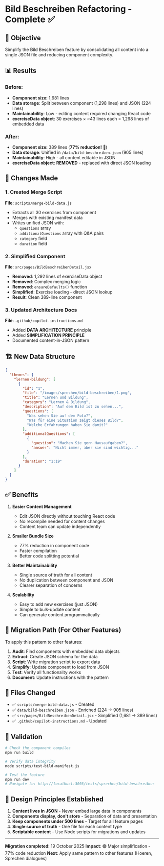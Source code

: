 # Bild Beschreiben Refactoring - Complete ✅

## 🎯 Objective
Simplify the Bild Beschreiben feature by consolidating all content into a single JSON file and reducing component complexity.

## 📊 Results

### Before:
- **Component size**: 1,681 lines
- **Data storage**: Split between component (1,298 lines) and JSON (224 lines)
- **Maintainability**: Low - editing content required changing React code
- **exerciseData object**: 30 exercises × ~43 lines each = 1,298 lines of embedded data

### After:
- **Component size**: 389 lines (**77% reduction!** 🎉)
- **Data storage**: Unified in `/data/bild-beschreiben.json` (905 lines)
- **Maintainability**: High - all content editable in JSON
- **exerciseData object**: **REMOVED** - replaced with direct JSON loading

## 📁 Changes Made

### 1. Created Merge Script
**File**: `scripts/merge-bild-data.js`
- Extracts all 30 exercises from component
- Merges with existing manifest data
- Writes unified JSON with:
  - `questions` array
  - `additionalQuestions` array with Q&A pairs
  - `category` field
  - `duration` field

### 2. Simplified Component
**File**: `src/pages/BildBeschreibenDetail.jsx`
- **Removed**: 1,292 lines of exerciseData object
- **Removed**: Complex merging logic
- **Removed**: `ensureDefaults()` function
- **Simplified**: Exercise loading - direct JSON lookup
- **Result**: Clean 389-line component

### 3. Updated Architecture Docs
**File**: `.github/copilot-instructions.md`
- Added **DATA ARCHITECTURE** principle
- Added **SIMPLIFICATION PRINCIPLE**
- Documented content-in-JSON pattern

## 🏗️ New Data Structure

```json
{
  "themes": {
    "lernen-bildung": [
      {
        "id": "1",
        "file": "/images/sprechen/bild-beschreiben/1.png",
        "title": "Lernen und Bildung",
        "category": "Lernen & Bildung",
        "description": "Auf dem Bild ist zu sehen...",
        "questions": [
          "Was sehen Sie auf dem Foto?",
          "Was für eine Situation zeigt dieses Bild?",
          "Welche Erfahrungen haben Sie damit?"
        ],
        "additionalQuestions": [
          {
            "question": "Machen Sie gern Hausaufgaben?",
            "answer": "Nicht immer, aber sie sind wichtig..."
          }
        ],
        "duration": "1:19"
      }
    ]
  }
}
```

## ✅ Benefits

1. **Easier Content Management**
   - Edit JSON directly without touching React code
   - No recompile needed for content changes
   - Content team can update independently

2. **Smaller Bundle Size**
   - 77% reduction in component code
   - Faster compilation
   - Better code splitting potential

3. **Better Maintainability**
   - Single source of truth for all content
   - No duplication between component and JSON
   - Clearer separation of concerns

4. **Scalability**
   - Easy to add new exercises (just JSON)
   - Simple to bulk-update content
   - Can generate content programmatically

## 🔄 Migration Path (For Other Features)

To apply this pattern to other features:

1. **Audit**: Find components with embedded data objects
2. **Extract**: Create JSON schema for the data
3. **Script**: Write migration script to export data
4. **Simplify**: Update component to load from JSON
5. **Test**: Verify all functionality works
6. **Document**: Update instructions with the pattern

## 📝 Files Changed

- ✅ `scripts/merge-bild-data.js` - Created
- ✅ `data/bild-beschreiben.json` - Enriched (224 → 905 lines)
- ✅ `src/pages/BildBeschreibenDetail.jsx` - Simplified (1,681 → 389 lines)
- ✅ `.github/copilot-instructions.md` - Updated

## 🧪 Validation

```bash
# Check the component compiles
npm run build

# Verify data integrity
node scripts/test-bild-manifest.js

# Test the feature
npm run dev
# Navigate to: http://localhost:3003/tests/sprechen/bild-beschreiben
```

## 🎨 Design Principles Established

1. **Content lives in JSON** - Never embed large data in components
2. **Components display, don't store** - Separation of data and presentation
3. **Keep components under 500 lines** - Target for all feature pages
4. **Single source of truth** - One file for each content type
5. **Scriptable content** - Use Node scripts for migrations and updates

---

**Migration completed**: 19 October 2025
**Impact**: 🟢 Major simplification - 77% code reduction
**Next**: Apply same pattern to other features (Hoeren, Sprechen dialogues)
